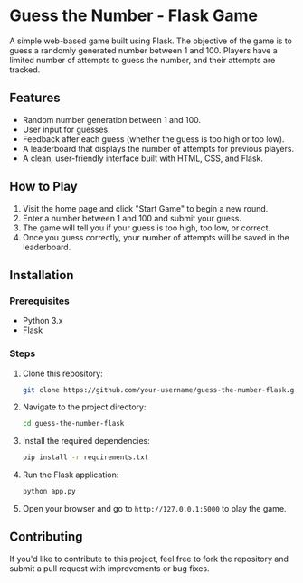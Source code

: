 # Guess the Number - Flask Game

A simple web-based game built using Flask. The objective of the game is to guess a randomly generated number between 1 and 100. Players have a limited number of attempts to guess the number, and their attempts are tracked.

## Features

- Random number generation between 1 and 100.
- User input for guesses.
- Feedback after each guess (whether the guess is too high or too low).
- A leaderboard that displays the number of attempts for previous players.
- A clean, user-friendly interface built with HTML, CSS, and Flask.

## How to Play

1. Visit the home page and click "Start Game" to begin a new round.
2. Enter a number between 1 and 100 and submit your guess.
3. The game will tell you if your guess is too high, too low, or correct.
4. Once you guess correctly, your number of attempts will be saved in the leaderboard.

## Installation

### Prerequisites

- Python 3.x
- Flask

### Steps

1. Clone this repository:
   ```bash
   git clone https://github.com/your-username/guess-the-number-flask.git
   ```

2. Navigate to the project directory:
   ```bash
   cd guess-the-number-flask
   ```

3. Install the required dependencies:
   ```bash
   pip install -r requirements.txt
   ```

4. Run the Flask application:
   ```bash
   python app.py
   ```

5. Open your browser and go to `http://127.0.0.1:5000` to play the game.

## Contributing

If you'd like to contribute to this project, feel free to fork the repository and submit a pull request with improvements or bug fixes.

